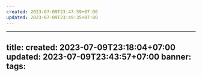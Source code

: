 ```yaml
---
created: 2023-07-09T23:47:59+07:00
updated: 2023-07-09T23:49:35+07:00
---
```

---
title: 
created: 2023-07-09T23:18:04+07:00
updated: 2023-07-09T23:43:57+07:00
banner: 
tags: 
---